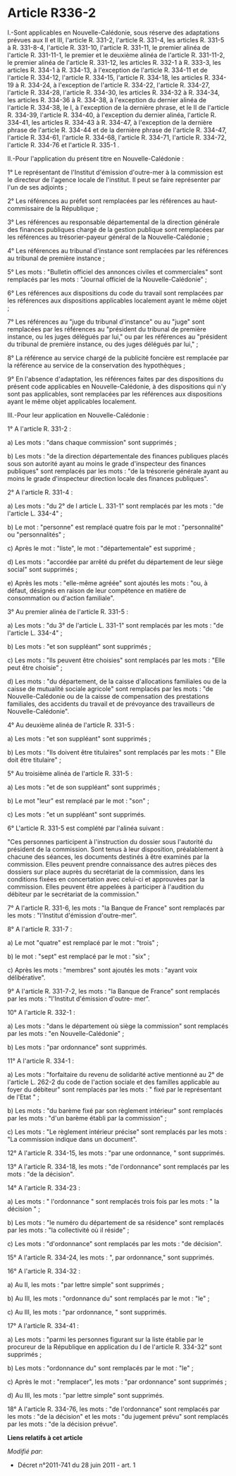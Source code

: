 # Article R336-2

I.-Sont applicables en Nouvelle-Calédonie, sous réserve des adaptations prévues aux II et III, l'article R. 331-2, l'article
R. 331-4, les articles R. 331-5 à R. 331-8-4, l'article R. 331-10, l'article R. 331-11, le premier alinéa de l'article R.
331-11-1, le premier et le deuxième alinéa de l'article R. 331-11-2, le premier alinéa de l'article R. 331-12, les articles
R. 332-1 à R. 333-3, les articles R. 334-1 à R. 334-13, à l'exception de l'article R. 334-11 et de l'article R. 334-12,
l'article R. 334-15, l'article R. 334-18, les articles R. 334-19 à R. 334-24, à l'exception de l'article R. 334-22, l'article
R. 334-27, l'article R. 334-28, l'article R. 334-30, les articles R. 334-32 à R. 334-34, les articles R. 334-36 à R. 334-38,
à l'exception du dernier alinéa de l'article R. 334-38, le I, à l'exception de la dernière phrase, et le II de l'article R.
334-39, l'article R. 334-40, à l'exception du dernier alinéa, l'article R. 334-41, les articles R. 334-43 à R. 334-47, à
l'exception de la dernière phrase de l'article R. 334-44 et de la dernière phrase de l'article R. 334-47, l'article R.
334-61, l'article R. 334-68, l'article R. 334-71, l'article R. 334-72, l'article R. 334-76 et l'article R. 335-1 . 

II.-Pour l'application du présent titre en Nouvelle-Calédonie : 

1° Le représentant de l'Institut d'émission d'outre-mer à la commission est le directeur de l'agence locale de l'institut. Il
peut se faire représenter par l'un de ses adjoints ; 

2° Les références au préfet sont remplacées par les références au haut-commissaire de la République ; 

3° Les références au responsable départemental de la direction générale des finances publiques chargé de la gestion publique
sont remplacées par les références au trésorier-payeur général de la Nouvelle-Calédonie ; 

4° Les références au tribunal d'instance sont remplacées par les références au tribunal de première instance ; 

5° Les mots : "Bulletin officiel des annonces civiles et commerciales" sont remplacés par les mots : "Journal officiel de la
Nouvelle-Calédonie" ; 

6° Les références aux dispositions du  code du travail sont remplacées par les références aux dispositions applicables
localement ayant le même objet ; 

7° Les références au "juge du tribunal d'instance" ou au "juge" sont remplacées par les références au "président du tribunal
de première instance, ou les juges délégués par lui," ou par les références au "président du tribunal de première instance,
ou des juges délégués par lui," ; 

8° La référence au service chargé de la publicité foncière est remplacée par la référence au service de la conservation des
hypothèques ; 

9° En l'absence d'adaptation, les références faites par des dispositions du présent code applicables en Nouvelle-Calédonie, à
des dispositions qui n'y sont pas applicables, sont remplacées par les références aux dispositions ayant le même objet
applicables localement. 

III.-Pour leur application en Nouvelle-Calédonie : 

1° A l'article R. 331-2 : 

a) Les mots : "dans chaque commission" sont supprimés ; 

b) Les mots : "de la direction départementale des finances publiques placés sous son autorité ayant au moins le grade
d'inspecteur des finances publiques" sont remplacés par les mots : "de la trésorerie générale ayant au moins le grade
d'inspecteur direction locale des finances publiques". 

2° A l'article R. 331-4 : 

a) Les mots : "du 2° de l article L. 331-1" sont remplacés par les mots : "de l'article L. 334-4" ; 

b) Le mot : "personne" est remplacé quatre fois par le mot : "personnalité" ou "personnalités" ; 

c) Après le mot : "liste", le mot : "départementale" est supprimé ; 

d) Les mots : "accordée par arrêté du préfet du département de leur siège social" sont supprimés ; 

e) Après les mots : "elle-même agréée" sont ajoutés les mots : "ou, à défaut, désignés en raison de leur compétence en
matière de consommation ou d'action familiale". 

3° Au premier alinéa de l'article R. 331-5 : 

a) Les mots : "du 3° de l'article L. 331-1" sont remplacés par les mots : "de l'article L. 334-4" ; 

b) Les mots : "et son suppléant" sont supprimés ; 

c) Les mots : "Ils peuvent être choisies" sont remplacés par les mots : "Elle peut être choisie" ; 

d) Les mots : "du département, de la caisse d'allocations familiales ou de la caisse de mutualité sociale agricole" sont
remplacés par les mots : "de Nouvelle-Calédonie ou de la caisse de compensation des prestations familiales, des accidents du
travail et de prévoyance des travailleurs de Nouvelle-Calédonie". 

4° Au deuxième alinéa de l'article R. 331-5 : 

a) Les mots : "et son suppléant" sont supprimés ; 

b) Les mots : "Ils doivent être titulaires" sont remplacés par les mots : " Elle doit être titulaire" ; 

5° Au troisième alinéa de l'article R. 331-5 : 

a) Les mots : "et de son suppléant" sont supprimés ; 

b) Le mot "leur" est remplacé par le mot : "son" ; 

c) Les mots : "et un suppléant" sont supprimés. 

6° L'article R. 331-5 est complété par l'alinéa suivant : 

"Ces personnes participent à l'instruction du dossier sous l'autorité du président de la commission. Sont tenus à leur
disposition, préalablement à chacune des séances, les documents destinés à être examinés par la commission. Elles peuvent
prendre connaissance des autres pièces des dossiers sur place auprès du secrétariat de la commission, dans les conditions
fixées en concertation avec celui-ci et approuvées par la commission. Elles peuvent être appelées à participer à l'audition
du débiteur par le secrétariat de la commission." 

7° A l'article R. 331-6, les mots : "la Banque de France" sont remplacés par les mots : "l'Institut d'émission d'outre-mer". 

8° A l'article R. 331-7 : 

a) Le mot "quatre" est remplacé par le mot : "trois" ; 

b) le mot : "sept" est remplacé par le mot : "six" ; 

c) Après les mots : "membres" sont ajoutés les mots : "ayant voix délibérative". 

9° A l'article R. 331-7-2, les mots : "la Banque de France" sont remplacés par les mots : "l'Institut d'émission d'outre-
mer". 

10° A l'article R. 332-1 : 

a) Les mots : "dans le département où siège la commission" sont remplacés par les mots : "en Nouvelle-Calédonie" ; 

b) Les mots : "par ordonnance" sont supprimés. 

11° A l'article R. 334-1 : 

a) Les mots : "forfaitaire du revenu de solidarité active mentionné au 2° de l'article L. 262-2 du code de l'action sociale
et des familles applicable au foyer du débiteur" sont remplacés par les mots : " fixé par le représentant de l'Etat " ; 

b) Les mots : "du barème fixé par son règlement intérieur" sont remplacés par les mots : "d'un barème établi par la
commission" ; 

c) Les mots : "Le règlement intérieur précise" sont remplacés par les mots : "La commission indique dans un document". 

12° A l'article R. 334-15, les mots : "par une ordonnance, " sont supprimés. 

13° A l'article R. 334-18, les mots : "de l'ordonnance" sont remplacés par les mots : "de la décision". 

14° A l'article R. 334-23 : 

a) Les mots : " l'ordonnance " sont remplacés trois fois par les mots : " la décision " ; 

b) Les mots : "le numéro du département de sa résidence" sont remplacés par les mots : "la collectivité où il réside" ; 

c) Les mots : "d'ordonnance" sont remplacés par les mots : "de décision". 

15° A l'article R. 334-24, les mots : ", par ordonnance," sont supprimés. 

16° A l'article R. 334-32 : 

a) Au II, les mots : "par lettre simple" sont supprimés ; 

b) Au III, les mots : "ordonnance du" sont remplacés par le mot : "le" ; 

c) Au III, les mots : "par ordonnance, " sont supprimés. 

17° A l'article R. 334-41 : 

a) Les mots : "parmi les personnes figurant sur la liste établie par le procureur de la République en application du I de
l'article R. 334-32" sont supprimés ; 

b) Les mots : "ordonnance du" sont remplacés par le mot : "le" ; 

c) Après le mot : "remplacer", les mots : "par ordonnance" sont supprimés ; 

d) Au III, les mots : "par lettre simple" sont supprimés. 

18° A l'article R. 334-76, les mots : "de l'ordonnance" sont remplacés par les mots : "de la décision" et les mots : "du
jugement prévu" sont remplacés par les mots : "de la décision prévue".

**Liens relatifs à cet article**

_Modifié par_:

  - Décret n°2011-741 du 28 juin 2011 - art. 1

